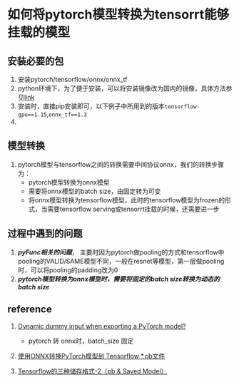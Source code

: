 # 如何将pytorch模型转换为tensorrt能够挂载的模型

## 安装必要的包
1. 安装pytorch/tensorflow/onnx/onnx_tf
2. python环境下，为了便于安装，可以将安装镜像改为国内的镜像，具体方法参见[link](https://github.com/searobbersduck/notebook.io/blob/master/%E5%A6%82%E4%BD%95%E8%A7%A3%E5%86%B3conda%E5%AE%89%E8%A3%85%E5%8C%85%E9%80%9F%E5%BA%A6%E6%85%A2%E7%9A%84%E9%97%AE%E9%A2%98.md)
3. 安装时，直接pip安装即可，以下例子中所用到的版本`tensorflow-gpu==1.15`,`onnx_tf==1.3`
4.

## 模型转换
1. pytorch模型与tensorflow之间的转换需要中间协议onnx，我们的转换步骤为：
    * pytorch模型转换为onnx模型
    * 需要将onnx模型的batch size，由固定转为可变
    * 将onnx模型转换为tensorflow模型，此时的tensorflow模型为frozen的形式，当需要tensorflow serving或tensorrt挂载的时候，还需要进一步

## 过程中遇到的问题
1. ***pyFunc相关的问题***， 主要时因为pytorch做pooling的方式和tensorflow中pooling的VALID/SAME模型不同，一般在resnet等模型，第一层做pooling时，可以将pooling的padding改为0
2. ***pytorch模型转换为onnx模型时，需要将固定的batch size转换为动态的batch size***


## reference

1. [Dynamic dummy input when exporting a PyTorch model? ](https://github.com/onnx/onnx/issues/654)
    * pytorch 转 onnx时，batch_size 固定

2. [使用ONNX转换PyTorch模型到 Tensorflow *.pb文件](https://zhuanlan.zhihu.com/p/57833679)

3. [Tensorflow的三种储存格式-2（pb & Saved Model）](https://zhuanlan.zhihu.com/p/60069860)

